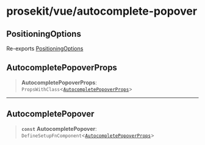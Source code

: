 # prosekit/vue/autocomplete-popover

<a id="PositioningOptions" name="PositioningOptions"></a>

## PositioningOptions

Re-exports [PositioningOptions](../lit/autocomplete-popover.md#PositioningOptions)

<a id="AutocompletePopoverProps" name="AutocompletePopoverProps"></a>

## AutocompletePopoverProps

> **AutocompletePopoverProps**: `PropsWithClass`\<[`AutocompletePopoverProps`](../lit/autocomplete-popover.md#AutocompletePopoverProps)\>

***

<a id="AutocompletePopover" name="AutocompletePopover"></a>

## AutocompletePopover

> **`const`** **AutocompletePopover**: `DefineSetupFnComponent`\<[`AutocompletePopoverProps`](autocomplete-popover.md#AutocompletePopoverProps)\>
